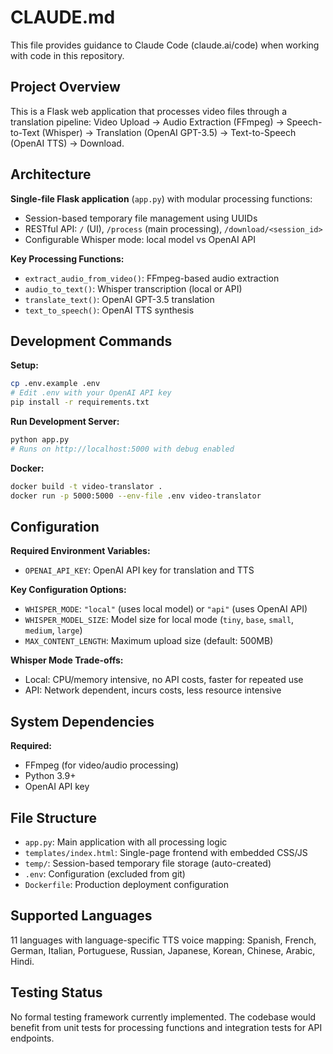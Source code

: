 # CLAUDE.md

This file provides guidance to Claude Code (claude.ai/code) when working with code in this repository.

## Project Overview

This is a Flask web application that processes video files through a translation pipeline: Video Upload → Audio Extraction (FFmpeg) → Speech-to-Text (Whisper) → Translation (OpenAI GPT-3.5) → Text-to-Speech (OpenAI TTS) → Download.

## Architecture

**Single-file Flask application** (`app.py`) with modular processing functions:
- Session-based temporary file management using UUIDs
- RESTful API: `/` (UI), `/process` (main processing), `/download/<session_id>`
- Configurable Whisper mode: local model vs OpenAI API

**Key Processing Functions:**
- `extract_audio_from_video()`: FFmpeg-based audio extraction
- `audio_to_text()`: Whisper transcription (local or API)
- `translate_text()`: OpenAI GPT-3.5 translation
- `text_to_speech()`: OpenAI TTS synthesis

## Development Commands

**Setup:**
```bash
cp .env.example .env
# Edit .env with your OpenAI API key
pip install -r requirements.txt
```

**Run Development Server:**
```bash
python app.py
# Runs on http://localhost:5000 with debug enabled
```

**Docker:**
```bash
docker build -t video-translator .
docker run -p 5000:5000 --env-file .env video-translator
```

## Configuration

**Required Environment Variables:**
- `OPENAI_API_KEY`: OpenAI API key for translation and TTS

**Key Configuration Options:**
- `WHISPER_MODE`: `"local"` (uses local model) or `"api"` (uses OpenAI API)
- `WHISPER_MODEL_SIZE`: Model size for local mode (`tiny`, `base`, `small`, `medium`, `large`)
- `MAX_CONTENT_LENGTH`: Maximum upload size (default: 500MB)

**Whisper Mode Trade-offs:**
- Local: CPU/memory intensive, no API costs, faster for repeated use
- API: Network dependent, incurs costs, less resource intensive

## System Dependencies

**Required:**
- FFmpeg (for video/audio processing)
- Python 3.9+
- OpenAI API key

## File Structure

- `app.py`: Main application with all processing logic
- `templates/index.html`: Single-page frontend with embedded CSS/JS
- `temp/`: Session-based temporary file storage (auto-created)
- `.env`: Configuration (excluded from git)
- `Dockerfile`: Production deployment configuration

## Supported Languages

11 languages with language-specific TTS voice mapping: Spanish, French, German, Italian, Portuguese, Russian, Japanese, Korean, Chinese, Arabic, Hindi.

## Testing Status

No formal testing framework currently implemented. The codebase would benefit from unit tests for processing functions and integration tests for API endpoints.